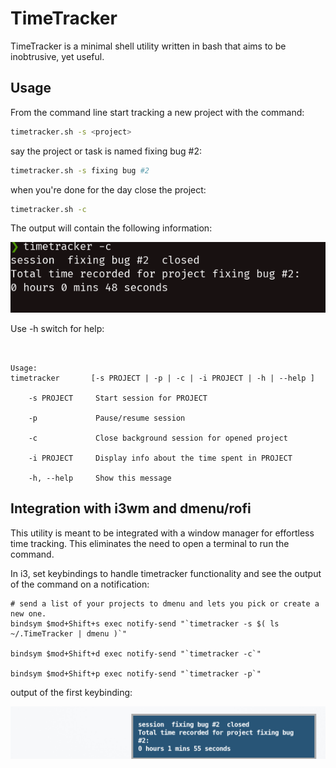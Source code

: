 # TimeTracker

TimeTracker is a minimal shell utility written in bash that aims to be inobtrusive, yet useful.

## Usage

From the command line start tracking a new project with the command:

```bash
timetracker.sh -s <project>
```

say the project or task is named fixing bug #2:

```bash
timetracker.sh -s fixing bug #2
```

when you're done for the day close the project:

```bash
timetracker.sh -c
```

The output will contain the following information:

![output](./timetracker_c.png)

Use -h switch for help:

```TimeTracker is a time management utility to record the time spent on user-defined tasks/projects


Usage:
timetracker       [-s PROJECT | -p | -c | -i PROJECT | -h | --help ]

    -s PROJECT     Start session for PROJECT

    -p             Pause/resume session

    -c             Close background session for opened project

    -i PROJECT     Display info about the time spent in PROJECT

    -h, --help     Show this message
```

## Integration with i3wm and dmenu/rofi

This utility is meant to be integrated with a window manager for effortless time tracking. This eliminates the need to open a terminal to run the command.

In i3, set keybindings to handle timetracker functionality and see the output of the command on a notification:

```i3config
# send a list of your projects to dmenu and lets you pick or create a new one.
bindsym $mod+Shift+s exec notify-send "`timetracker -s $( ls ~/.TimeTracker | dmenu )`"

bindsym $mod+Shift+d exec notify-send "`timetracker -c`"

bindsym $mod+Shift+p exec notify-send "`timetracker -p`"
```

output of the first keybinding:

![command notification](close_timetracker.png)